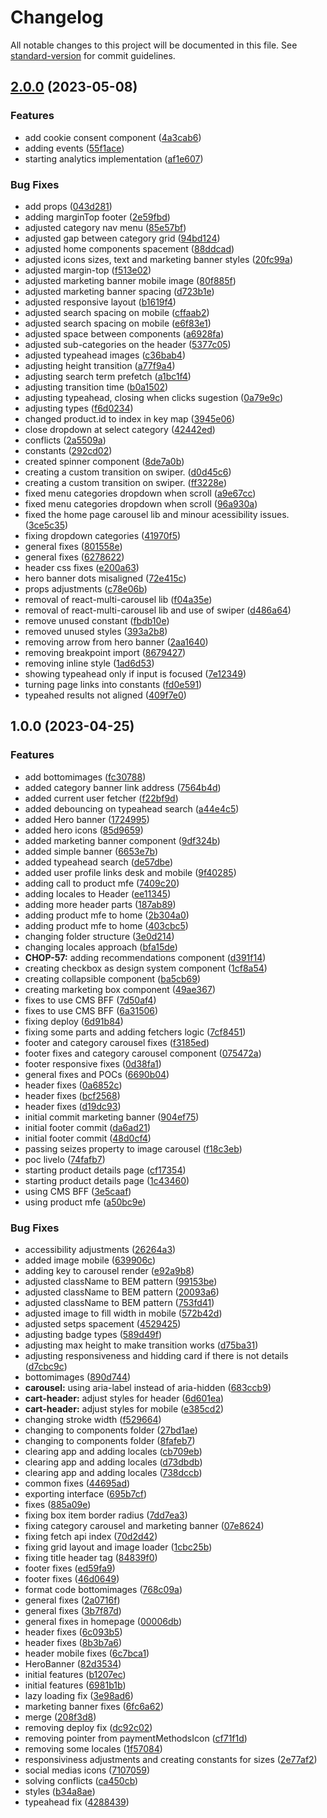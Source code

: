 # Changelog

All notable changes to this project will be documented in this file. See [standard-version](https://github.com/conventional-changelog/standard-version) for commit guidelines.

## [2.0.0](https://bitbucket.org/compassouoldiveo/chop.common/compare/v1.0.0...v2.0.0) (2023-05-08)


### Features

* add cookie consent component ([4a3cab6](https://bitbucket.org/compassouoldiveo/chop.common/commit/4a3cab6d7b7bc76ea1b25057754e36916e994bcf))
* adding events ([55f1ace](https://bitbucket.org/compassouoldiveo/chop.common/commit/55f1ace5983eaf54f248c472ac28fe9d08644d78))
* starting analytics implementation ([af1e607](https://bitbucket.org/compassouoldiveo/chop.common/commit/af1e6071a470aff530364e2d2f0e82239fdfd2b5))


### Bug Fixes

* add props ([043d281](https://bitbucket.org/compassouoldiveo/chop.common/commit/043d281558e7a75cc13cbc2568dce8f1346cd118))
* adding marginTop footer ([2e59fbd](https://bitbucket.org/compassouoldiveo/chop.common/commit/2e59fbdbb0cdc797a5c5f891c0f68b14594c92ad))
* adjusted category nav menu ([85e57bf](https://bitbucket.org/compassouoldiveo/chop.common/commit/85e57bf44f42d5e2ddc39f20491d91c232fca78d))
* adjusted gap between category grid ([94bd124](https://bitbucket.org/compassouoldiveo/chop.common/commit/94bd124228adb00d352256c6125cddb33dea16ac))
* adjusted home components spacement ([88ddcad](https://bitbucket.org/compassouoldiveo/chop.common/commit/88ddcad0671663d7696ad4956f639d0d6baee3ee))
* adjusted icons sizes, text and marketing banner styles ([20fc99a](https://bitbucket.org/compassouoldiveo/chop.common/commit/20fc99a26532ec4a1458ce506ed88d843994bcf0))
* adjusted margin-top ([f513e02](https://bitbucket.org/compassouoldiveo/chop.common/commit/f513e0211a1dceb5e6230654310cc94c72fc4657))
* adjusted marketing banner mobile image ([80f885f](https://bitbucket.org/compassouoldiveo/chop.common/commit/80f885fb6444304dd5c7aaefe2796587c6578c41))
* adjusted marketing banner spacing ([d723b1e](https://bitbucket.org/compassouoldiveo/chop.common/commit/d723b1e8853a5be22b7a122b9881c099f35e3cb0))
* adjusted responsive layout ([b1619f4](https://bitbucket.org/compassouoldiveo/chop.common/commit/b1619f49d23c87c2e8af9b67c5b1380ba86c29ab))
* adjusted search spacing on mobile ([cffaab2](https://bitbucket.org/compassouoldiveo/chop.common/commit/cffaab2f790f9200f5e8f8845eead84311d52d48))
* adjusted search spacing on mobile ([e6f83e1](https://bitbucket.org/compassouoldiveo/chop.common/commit/e6f83e18236509bd187671c91e94f8c3129a5593))
* adjusted space between components ([a6928fa](https://bitbucket.org/compassouoldiveo/chop.common/commit/a6928fa77e0a4117d72b8bc0b9eed508cd06b4af))
* adjusted sub-categories on the header ([5377c05](https://bitbucket.org/compassouoldiveo/chop.common/commit/5377c05bf9b96af81b1f41f889a0e990b6a2c54a))
* adjusted typeahead images ([c36bab4](https://bitbucket.org/compassouoldiveo/chop.common/commit/c36bab488dd06e9c1cc65afa1e77c61fcb7c9eb3))
* adjusting height transition ([a77f9a4](https://bitbucket.org/compassouoldiveo/chop.common/commit/a77f9a41d67d5d4e4c9903d1017faefc77dbb0b4))
* adjusting search term prefetch ([a1bc1f4](https://bitbucket.org/compassouoldiveo/chop.common/commit/a1bc1f4133d7b13b6073ca14f84b1f549c6bf2b5))
* adjusting transition time ([b0a1502](https://bitbucket.org/compassouoldiveo/chop.common/commit/b0a1502f3677a70cfd7486f1ed98d4e2a13dd4b4))
* adjusting typeahead, closing when clicks sugestion ([0a79e9c](https://bitbucket.org/compassouoldiveo/chop.common/commit/0a79e9cd2c9b7cee49c5df90c9a2d836749645b2))
* adjusting types ([f6d0234](https://bitbucket.org/compassouoldiveo/chop.common/commit/f6d02344b87a9051de033847eee4e5b3a8f1c8c6))
* changed product.id to index in key map ([3945e06](https://bitbucket.org/compassouoldiveo/chop.common/commit/3945e067dcb67d81115c20f48c1472b98ab6c12d))
* close dropdown at select category ([42442ed](https://bitbucket.org/compassouoldiveo/chop.common/commit/42442edcec1cd732892443eba813650d29e5f459))
* conflicts ([2a5509a](https://bitbucket.org/compassouoldiveo/chop.common/commit/2a5509a3696b6f7b21307fe1334b056b653ebafc))
* constants ([292cd02](https://bitbucket.org/compassouoldiveo/chop.common/commit/292cd024b8280b66c60c938694cbed6ac53150b3))
* created spinner component ([8de7a0b](https://bitbucket.org/compassouoldiveo/chop.common/commit/8de7a0bfc99afb4a64c6f69480dd432887b9ac7e))
* creating a custom transition on swiper. ([d0d45c6](https://bitbucket.org/compassouoldiveo/chop.common/commit/d0d45c690cdd5b357e13fe0906194147f33bfb0e))
* creating a custom transition on swiper. ([ff3228e](https://bitbucket.org/compassouoldiveo/chop.common/commit/ff3228e308c46149596d4a44b6fa07aea8eda0f0))
* fixed menu categories dropdown when scroll ([a9e67cc](https://bitbucket.org/compassouoldiveo/chop.common/commit/a9e67ccad058c902e200f55883bddf3347cdef0f))
* fixed menu categories dropdown when scroll ([96a930a](https://bitbucket.org/compassouoldiveo/chop.common/commit/96a930a7bef78b3264a9f1091841f00a31a3531d))
* fixed the home page carousel lib and minour acessibility issues. ([3ce5c35](https://bitbucket.org/compassouoldiveo/chop.common/commit/3ce5c351213d38d51874d3866a4da9149626ef44))
* fixing dropdown categories ([41970f5](https://bitbucket.org/compassouoldiveo/chop.common/commit/41970f5e5bc42787a94f9c8445ff33353bf75bbf))
* general fixes ([801558e](https://bitbucket.org/compassouoldiveo/chop.common/commit/801558e4b7bc7cb3888bad122250bf01d8073901))
* general fixes ([6278622](https://bitbucket.org/compassouoldiveo/chop.common/commit/62786222a97c6ec06f414e49fdd00c8f4499b59f))
* header css fixes ([e200a63](https://bitbucket.org/compassouoldiveo/chop.common/commit/e200a6389050e8c91b44ce1704aeb19083bfe333))
* hero banner dots misaligned ([72e415c](https://bitbucket.org/compassouoldiveo/chop.common/commit/72e415c6e64ce0c0d270b2c01d93fa2a2dc4bc94))
* props adjustments ([c78e06b](https://bitbucket.org/compassouoldiveo/chop.common/commit/c78e06bc228a03eac1701ab90f008a22fd25a247))
* removal of react-multi-carousel lib ([f04a35e](https://bitbucket.org/compassouoldiveo/chop.common/commit/f04a35e33d9e0eccd0b92f59617c648c99b65cce))
* removal of react-multi-carousel lib and use of swiper ([d486a64](https://bitbucket.org/compassouoldiveo/chop.common/commit/d486a645563ae612bc709e14306715e9a379d343))
* remove unused constant ([fbdb10e](https://bitbucket.org/compassouoldiveo/chop.common/commit/fbdb10e0961aba0d2a1168c2b9afd1f2847fc94f))
* removed unused styles ([393a2b8](https://bitbucket.org/compassouoldiveo/chop.common/commit/393a2b819c1a968854a3112ab7ec1d98e9b199e8))
* removing arrow from hero banner ([2aa1640](https://bitbucket.org/compassouoldiveo/chop.common/commit/2aa1640be0787b5e5953cac41e8eb239d127bab5))
* removing breakpoint import ([8679427](https://bitbucket.org/compassouoldiveo/chop.common/commit/86794270163edba43a18409f903cc9b98472d61b))
* removing inline style ([1ad6d53](https://bitbucket.org/compassouoldiveo/chop.common/commit/1ad6d536817697823e854aa3e758b5cf09d0880a))
* showing typeahead only if input is focused ([7e12349](https://bitbucket.org/compassouoldiveo/chop.common/commit/7e123499c6159649f720892ebe339fa5f7e97a11))
* turning page links into constants ([fd0e591](https://bitbucket.org/compassouoldiveo/chop.common/commit/fd0e591d71d755f80b3f33b6b943767d92927654))
* typeahed results not aligned ([409f7e0](https://bitbucket.org/compassouoldiveo/chop.common/commit/409f7e081fa974fc9529a2286d46377062afba8b))

## 1.0.0 (2023-04-25)


### Features

* add bottomimages ([fc30788](https://bitbucket.org/compassouoldiveo/chop.common/commit/fc30788e088305ddb011a466577f594c07157081))
* added category banner link address ([7564b4d](https://bitbucket.org/compassouoldiveo/chop.common/commit/7564b4d52c90801998f947b35846bbee064ef526))
* added current user fetcher ([f22bf9d](https://bitbucket.org/compassouoldiveo/chop.common/commit/f22bf9dd0424fc0be27ef3743c3eae03a746e6c9))
* added debouncing on typeahead search ([a44e4c5](https://bitbucket.org/compassouoldiveo/chop.common/commit/a44e4c51e09150df929cda533a32b991008142d5))
* added Hero banner ([1724995](https://bitbucket.org/compassouoldiveo/chop.common/commit/1724995eb930051c54377a0a80e591f994e53b28))
* added hero icons ([85d9659](https://bitbucket.org/compassouoldiveo/chop.common/commit/85d9659053aaacc3fd0832d7150931f0f319ab4e))
* added marketing banner component ([9df324b](https://bitbucket.org/compassouoldiveo/chop.common/commit/9df324b0654437b9fcbd2be39abda95f8b5cb4e4))
* added simple banner ([6653e7b](https://bitbucket.org/compassouoldiveo/chop.common/commit/6653e7b30f9fc274593cd3e38dd466c6e6f15372))
* added typeahead search ([de57dbe](https://bitbucket.org/compassouoldiveo/chop.common/commit/de57dbe6758a4ca6518cfc15a8e348bfcd306a9d))
* added user profile links desk and mobile ([9f40285](https://bitbucket.org/compassouoldiveo/chop.common/commit/9f402857304b2089b463aa9fcb95c65c5e062c3f))
* adding call to product mfe ([7409c20](https://bitbucket.org/compassouoldiveo/chop.common/commit/7409c20fb2af494e79e082728485b72bbe1f0cb5))
* adding locales to Header ([ee11345](https://bitbucket.org/compassouoldiveo/chop.common/commit/ee11345a017586e04189fa0d458797959ed530d4))
* adding more header parts ([187ab89](https://bitbucket.org/compassouoldiveo/chop.common/commit/187ab89b66670c5dabd8afbedbc4cab43de28826))
* adding product mfe to home ([2b304a0](https://bitbucket.org/compassouoldiveo/chop.common/commit/2b304a0c517acbfaaa6e435537dcee2844c2106c))
* adding product mfe to home ([403cbc5](https://bitbucket.org/compassouoldiveo/chop.common/commit/403cbc5fc1db1ca59c66ff33c5af9eb023b1be07))
* changing folder structure ([3e0d214](https://bitbucket.org/compassouoldiveo/chop.common/commit/3e0d2141367df04d68c9b9320f0bf247d64eb57f))
* changing locales approach ([bfa15de](https://bitbucket.org/compassouoldiveo/chop.common/commit/bfa15de0b39b15b40b086daee01650bc58ecfcc4))
* **CHOP-57:** adding recommendations component ([d391f14](https://bitbucket.org/compassouoldiveo/chop.common/commit/d391f144fd265f20455271c3719b1146399fe7bf))
* creating checkbox as design system component ([1cf8a54](https://bitbucket.org/compassouoldiveo/chop.common/commit/1cf8a543f06bf2d59a268b65d36ebfe789bba537))
* creating collapsible component ([ba5cb69](https://bitbucket.org/compassouoldiveo/chop.common/commit/ba5cb694c6775e64af52434ac878601fc36a70d7))
* creating marketing box component ([49ae367](https://bitbucket.org/compassouoldiveo/chop.common/commit/49ae3679ea6e0d453f881697d371626363a312be))
* fixes to use CMS BFF ([7d50af4](https://bitbucket.org/compassouoldiveo/chop.common/commit/7d50af4e8fbb6a76fb726be82c07fa9027b1366c))
* fixes to use CMS BFF ([6a31506](https://bitbucket.org/compassouoldiveo/chop.common/commit/6a31506f76c87703474578ff6b29b82ca226ea97))
* fixing deploy ([6d91b84](https://bitbucket.org/compassouoldiveo/chop.common/commit/6d91b842119b608340586374e8c190ff693cb269))
* fixing some parts and adding fetchers logic ([7cf8451](https://bitbucket.org/compassouoldiveo/chop.common/commit/7cf84517538cc8e34403cb18f9e4efa095011962))
* footer and category carousel fixes ([f3185ed](https://bitbucket.org/compassouoldiveo/chop.common/commit/f3185ed38dd1030c60e229177ac0ccb99a1018bf))
* footer fixes and category carousel component ([075472a](https://bitbucket.org/compassouoldiveo/chop.common/commit/075472aee22bd7ec9bb33b06cccb25ef9b6892e5))
* footer responsive fixes ([0d38fa1](https://bitbucket.org/compassouoldiveo/chop.common/commit/0d38fa120189b997ff1c46b83457d4b4cde55311))
* general fixes and POCs ([6690b04](https://bitbucket.org/compassouoldiveo/chop.common/commit/6690b04314c3e38503a11b31797e3ec78a80a3b9))
* header fixes ([0a6852c](https://bitbucket.org/compassouoldiveo/chop.common/commit/0a6852cbb4aae4061e01a7a469a6b75272c00201))
* header fixes ([bcf2568](https://bitbucket.org/compassouoldiveo/chop.common/commit/bcf2568071814f5819efeec2bac32681ba0811fb))
* header fixes ([d19dc93](https://bitbucket.org/compassouoldiveo/chop.common/commit/d19dc93a1dbb0f422d81d98d42da8e6d4af97cd3))
* initial commit marketing banner ([904ef75](https://bitbucket.org/compassouoldiveo/chop.common/commit/904ef756738564e827a40e2d969b55f9e389b8ec))
* initial footer commit ([da6ad21](https://bitbucket.org/compassouoldiveo/chop.common/commit/da6ad21c0f8c2669966e4a7bd57eed67dc6b4ac6))
* initial footer commit ([48d0cf4](https://bitbucket.org/compassouoldiveo/chop.common/commit/48d0cf4d203d27eda06309278f4159f20734e990))
* passing seizes property to image carousel ([f18c3eb](https://bitbucket.org/compassouoldiveo/chop.common/commit/f18c3eb0cea75f60cf352b7111c9fd3473fd8016))
* poc livelo ([74fafb7](https://bitbucket.org/compassouoldiveo/chop.common/commit/74fafb748f061e83d3e374d4e863b094b1ab6079))
* starting product details page ([cf17354](https://bitbucket.org/compassouoldiveo/chop.common/commit/cf17354924a561b26a6a224585ba35079ef483e1))
* starting product details page ([1c43460](https://bitbucket.org/compassouoldiveo/chop.common/commit/1c43460eb66b75bbd4c772c1933612c378f542d1))
* using CMS BFF ([3e5caaf](https://bitbucket.org/compassouoldiveo/chop.common/commit/3e5caaf28161c2f74e639dc22316d8da54dc1e5b))
* using product mfe ([a50bc9e](https://bitbucket.org/compassouoldiveo/chop.common/commit/a50bc9ec602a04b1dd18d2d51c1bcd7fc890406d))


### Bug Fixes

* accessibility adjustments ([26264a3](https://bitbucket.org/compassouoldiveo/chop.common/commit/26264a389a04c8e70774e7b16f0726f1720e02c5))
* added image mobile ([639906c](https://bitbucket.org/compassouoldiveo/chop.common/commit/639906cb6f392b65bfe1242833d769326f2dff0b))
* adding key to carousel render ([e92a9b8](https://bitbucket.org/compassouoldiveo/chop.common/commit/e92a9b8e2a4d1f2e9594360b79006d4d0005e36e))
* adjusted className to BEM pattern ([99153be](https://bitbucket.org/compassouoldiveo/chop.common/commit/99153bea24135ed0c725e16c458891330ca70d7c))
* adjusted className to BEM pattern ([20093a6](https://bitbucket.org/compassouoldiveo/chop.common/commit/20093a6370d6de30e0972d765425fe32af723402))
* adjusted className to BEM pattern ([753fd41](https://bitbucket.org/compassouoldiveo/chop.common/commit/753fd4158d30c684608ffee471916bc2063b6f31))
* adjusted image to fill width in mobile ([572b42d](https://bitbucket.org/compassouoldiveo/chop.common/commit/572b42da3d0881bb8d6e90276da1aad15f96ca91))
* adjusted setps spacement ([4529425](https://bitbucket.org/compassouoldiveo/chop.common/commit/4529425aa0cdc424bd25b5d5ad00376d4b7a7a3c))
* adjusting badge types ([589d49f](https://bitbucket.org/compassouoldiveo/chop.common/commit/589d49fb6d6e8b67a59f676c7a32dd0c35e88584))
* adjusting max height to make transition works ([d75ba31](https://bitbucket.org/compassouoldiveo/chop.common/commit/d75ba31947b41f1948d44ea29462373899a9e425))
* adjusting responsiveness and hidding card if there is not details ([d7cbc9c](https://bitbucket.org/compassouoldiveo/chop.common/commit/d7cbc9cedfef9249703c7d90c437b655070e943f))
* bottomimages ([890d744](https://bitbucket.org/compassouoldiveo/chop.common/commit/890d7442dfb2d04b697879e2f01a6e2fc24bed7b))
* **carousel:** using aria-label instead of aria-hidden ([683ccb9](https://bitbucket.org/compassouoldiveo/chop.common/commit/683ccb94280f754e6dcc6e4f03101900e2f3fed2))
* **cart-header:** adjust styles for header ([6d601ea](https://bitbucket.org/compassouoldiveo/chop.common/commit/6d601eaccd24098a34394bd33e4c18f612390b6c))
* **cart-header:** adjust styles for mobile ([e385cd2](https://bitbucket.org/compassouoldiveo/chop.common/commit/e385cd2fc04ea13661b0ae7633586047d602c9f8))
* changing stroke width ([f529664](https://bitbucket.org/compassouoldiveo/chop.common/commit/f529664baa29cf758842c4cc29043a47dc19860d))
* changing to components folder ([27bd1ae](https://bitbucket.org/compassouoldiveo/chop.common/commit/27bd1ae6434f042c932c898b5056b2812a739181))
* changing to components folder ([8fafeb7](https://bitbucket.org/compassouoldiveo/chop.common/commit/8fafeb748827eeb5880a177050013e9f6bca4592))
* clearing app and adding locales ([cb709eb](https://bitbucket.org/compassouoldiveo/chop.common/commit/cb709eb14bdd3c5ff1c26ff3fc386015b01e59f0))
* clearing app and adding locales ([d73dbdb](https://bitbucket.org/compassouoldiveo/chop.common/commit/d73dbdbc52e60d825dfa87df4f364c558c67d23c))
* clearing app and adding locales ([738dccb](https://bitbucket.org/compassouoldiveo/chop.common/commit/738dccb6041228c63c9ba39a2c1024bf0351d02c))
* common fixes ([44695ad](https://bitbucket.org/compassouoldiveo/chop.common/commit/44695ad8c605aa0993a13a35ecb7b8c885bbf671))
* exporting interface ([695b7cf](https://bitbucket.org/compassouoldiveo/chop.common/commit/695b7cf5d10582b9bd2c348f3d1bf51f6ac56d54))
* fixes ([885a09e](https://bitbucket.org/compassouoldiveo/chop.common/commit/885a09e41a9a8528f15911cb7e50240ce9741bef))
* fixing box item border radius ([7dd7ea3](https://bitbucket.org/compassouoldiveo/chop.common/commit/7dd7ea38e396e5abaa924184730966cefdc126d4))
* fixing category carousel and marketing banner ([07e8624](https://bitbucket.org/compassouoldiveo/chop.common/commit/07e862498040cd823d6ee38c4a02a8f5c9c503db))
* fixing fetch api index ([70d2d42](https://bitbucket.org/compassouoldiveo/chop.common/commit/70d2d420bdf54054cb3f1505143640461e56b78e))
* fixing grid layout and image loader ([1cbc25b](https://bitbucket.org/compassouoldiveo/chop.common/commit/1cbc25b3a532b480e6537573070eb37ab2e25f5d))
* fixing title header tag ([84839f0](https://bitbucket.org/compassouoldiveo/chop.common/commit/84839f0987cafac99fe9487245da33c4286d418c))
* footer fixes ([ed59fa9](https://bitbucket.org/compassouoldiveo/chop.common/commit/ed59fa998bc8a6f65a4f83151ec7a116eb8d2eea))
* footer fixes ([46d0649](https://bitbucket.org/compassouoldiveo/chop.common/commit/46d064922c12de5743367cc0edf1a5916c7fe69a))
* format code bottomimages ([768c09a](https://bitbucket.org/compassouoldiveo/chop.common/commit/768c09aec52256973b3b6eb21e387403e80fd992))
* general fixes ([2a0716f](https://bitbucket.org/compassouoldiveo/chop.common/commit/2a0716fd61fa2a3d69d6fab4ca1dc79d7cfe598b))
* general fixes ([3b7f87d](https://bitbucket.org/compassouoldiveo/chop.common/commit/3b7f87d916e7c9c234b6c1f7991d6081dcc67fa9))
* general fixes in homepage ([00006db](https://bitbucket.org/compassouoldiveo/chop.common/commit/00006db09b9fb483eff962e0901a168cf76695fe))
* header fixes ([6c093b5](https://bitbucket.org/compassouoldiveo/chop.common/commit/6c093b5794aeba23747875f58f3b2b6a4f6c375e))
* header fixes ([8b3b7a6](https://bitbucket.org/compassouoldiveo/chop.common/commit/8b3b7a6f14444e8e21bfecc83fba50a211fc3872))
* header mobile fixes ([6c7bca1](https://bitbucket.org/compassouoldiveo/chop.common/commit/6c7bca13ac4b4a1911c189dd7cd97abe36e01f41))
* HeroBanner ([82d3534](https://bitbucket.org/compassouoldiveo/chop.common/commit/82d353455bbaf3e2110d42e87ff2d0f61f4c948a))
* initial features ([b1207ec](https://bitbucket.org/compassouoldiveo/chop.common/commit/b1207ecedde088ed20a4e486f7badfb7dd09d5b9))
* initial features ([6981b1b](https://bitbucket.org/compassouoldiveo/chop.common/commit/6981b1b2bd3e489f20ea76aecd4641e6948a8e20))
* lazy loading fix ([3e98ad6](https://bitbucket.org/compassouoldiveo/chop.common/commit/3e98ad6f94121aadbd1a655d1777f4338d9f9b52))
* marketing banner fixes ([6fc6a62](https://bitbucket.org/compassouoldiveo/chop.common/commit/6fc6a62ab95dd4c5a13b20f91b90ead57a48c566))
* merge ([208f3d8](https://bitbucket.org/compassouoldiveo/chop.common/commit/208f3d8e24750b8834a939d48218ee4f0a3fc354))
* removing deploy fix ([dc92c02](https://bitbucket.org/compassouoldiveo/chop.common/commit/dc92c0261f1e5d21fb2efcbeaf7811b4326fe47c))
* removing pointer from paymentMethodsIcon ([cf71f1d](https://bitbucket.org/compassouoldiveo/chop.common/commit/cf71f1d3396648e2c89c235c722b7d505fa70c3c))
* removing some locales ([1f57084](https://bitbucket.org/compassouoldiveo/chop.common/commit/1f57084e3ad328e27ffb8ad2ac4159971215d22d))
* responsiviness adjustments and creating constants for sizes ([2e77af2](https://bitbucket.org/compassouoldiveo/chop.common/commit/2e77af29942cf042907b63dfe6308fd0b97866a6))
* social medias icons ([7107059](https://bitbucket.org/compassouoldiveo/chop.common/commit/71070599b8afe8b3b05582360a0067f904e7a3a7))
* solving conflicts ([ca450cb](https://bitbucket.org/compassouoldiveo/chop.common/commit/ca450cb5faf28a24deafd054f03698c040f9809b))
* styles ([b34a8ae](https://bitbucket.org/compassouoldiveo/chop.common/commit/b34a8aea54bde6c46ba0bfc387fccf816d0c3661))
* typeahead fix ([4288439](https://bitbucket.org/compassouoldiveo/chop.common/commit/42884390dbd0b716fb844b9cbb0558700c7cf077))
